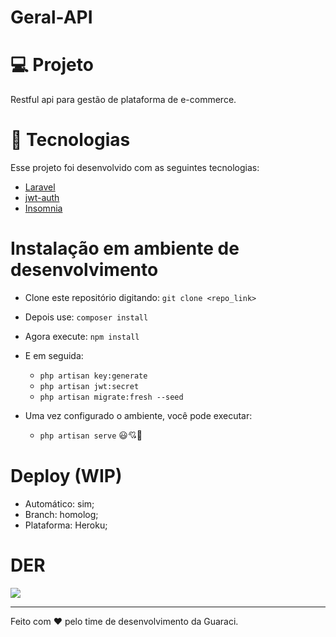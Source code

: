 # Geral-API 


# 💻 Projeto
Restful api para gestão de plataforma de e-commerce.

# 🚀 Tecnologias

Esse projeto foi desenvolvido com as seguintes tecnologias:
- [Laravel](https://laravel.com/docs/8.x)
- [jwt-auth](https://jwt-auth.readthedocs.io/en/docs/quick-start/) 
- [Insomnia](https://insomnia.rest/)

# Instalação em ambiente de desenvolvimento
- Clone este repositório digitando: `git clone <repo_link>`
- Depois use: `composer install`
- Agora execute: `npm install`
- E em seguida:
  - `php artisan key:generate`
  - `php artisan jwt:secret`
  - `php artisan migrate:fresh --seed`

- Uma vez configurado o ambiente, você pode executar:
    - `php artisan serve` 😃💘🌟

# Deploy (WIP)
- Automático: sim;
- Branch: homolog;
- Plataforma: Heroku; 

# DER
<img src="https://raw.githubusercontent.com/guaracicomunica/13-api/feat/diogo/.github/der.png"/>

---

Feito com ♥ pelo time de desenvolvimento da Guaraci.
